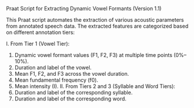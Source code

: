 Praat Script for Extracting Dynamic Vowel Formants (Version 1.1)

This Praat script automates the extraction of various acoustic parameters from annotated speech data. The extracted features are categorized based on different annotation tiers:

I. From Tier 1 (Vowel Tier):
1. Dynamic vowel formant values (F1, F2, F3) at multiple time points (0%–10%).
2. Duration and label of the vowel.
3. Mean F1, F2, and F3 across the vowel duration.
4. Mean fundamental frequency (f0).
5. Mean intensity (I).
II. From Tiers 2 and 3 (Syllable and Word Tiers):
1. Duration and label of the corresponding syllable.
2. Duration and label of the corresponding word.
